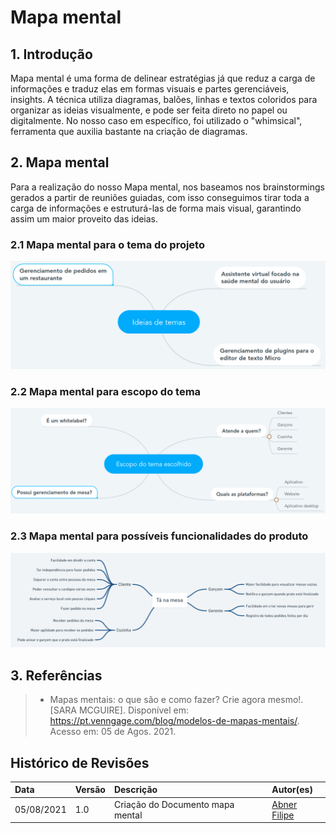 # Mapa mental

## 1. Introdução

Mapa mental é uma forma de delinear estratégias já que reduz a carga de informações e traduz elas em formas visuais e partes gerenciáveis, insights. A técnica utiliza diagramas, balões, linhas e textos coloridos para organizar as ideias visualmente, e pode ser feita direto no papel ou digitalmente. No nosso caso em específico, foi utilizado o "whimsical", ferramenta que auxilia bastante na criação de diagramas.

## 2. Mapa mental

Para a realização do nosso Mapa mental, nos baseamos nos brainstormings gerados a partir de reuniões guiadas, com isso conseguimos tirar toda a carga de informações e estruturá-las de forma mais visual, garantindo assim um maior proveito das ideias.

### 2.1 Mapa mental para o tema do projeto

[![ideias-temas](../../assets/img/seminario1/mapa-mental/ideias-temas.png)](../../assets/img/seminario1/mapa-mental/ideias-temas.png)

### 2.2 Mapa mental para escopo do tema

[![escopo-tema](../../assets/img/seminario1/mapa-mental/escopo-tema.png)](../../assets/img/seminario1/mapa-mental/escopo-tema.png)

### 2.3 Mapa mental para possíveis funcionalidades do produto

[![mapa-mental-funcionalidades](../../assets/img/seminario1/mapa-mental/mapa-mental-funcionalidades.png)](../../assets/img/seminario1/mapa-mental/mapa-mental-funcionalidades.png)

## 3. Referências

> - Mapas mentais: o que são e como fazer? Crie agora mesmo!. [SARA MCGUIRE]. Disponível em: https://pt.venngage.com/blog/modelos-de-mapas-mentais/. Acesso em: 05 de Agos. 2021.

## Histórico de Revisões

| Data       | Versão | Descrição                        | Autor(es)                                   |
| :--------- | :----- | :------------------------------- | :------------------------------------------ |
| 05/08/2021 | 1.0    | Criação do Documento mapa mental | [Abner Filipe](https://github.com/abner423) |
